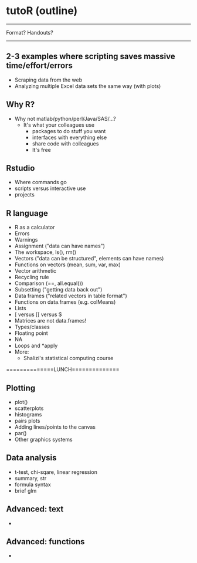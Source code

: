 # tutoR (outline)

---------------------

Format? Handouts?

---------------------

## 2-3 examples where scripting saves massive time/effort/errors
  * Scraping data from the web
  * Analyzing multiple Excel data sets the same way (with plots)

## Why R?
  * Why not matlab/python/perl/Java/SAS/...?
    * It's what your colleagues use
      * packages to do stuff you want
      * interfaces with everything else
      * share code with colleagues
      * It's free

## Rstudio
  * Where commands go
  * scripts versus interactive use
  * projects

## R language
  * R as a calculator
  * Errors
  * Warnings
  * Assignment ("data can have names")
  * The workspace, ls(), rm()
  * Vectors ("data can be structured", elements can have names)
  * Functions on vectors (mean, sum, var, max)
  * Vector arithmetic
  * Recycling rule
  * Comparison (==, all.equal())
  * Subsetting ("getting data back out")
  * Data frames ("related vectors in table format")
  * Functions on data.frames (e.g. colMeans)
  * Lists
  * [ versus [[ versus $
  * Matrices are not data.frames!
  * Types/classes
  * Floating point
  * NA
  * Loops and *apply
  * More: 
     * Shalizi's statistical computing course


==============LUNCH==============

## Plotting
  * plot()
  * scatterplots
  * histograms
  * pairs plots
  * Adding lines/points to the canvas
  * par()
  * Other graphics systems

## Data analysis
  * t-test, chi-sqare, linear regression
  * summary, str
  * formula syntax
  * brief glm

## Advanced: text
  * 

## Advanced: functions
  * 
